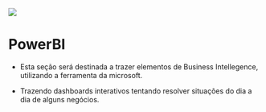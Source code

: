 ![](https://github.com/CaioVArruda/Python/blob/main/PowerBI-Blog-1024x683-2.jpg)

# PowerBI

- Esta seção será destinada a trazer elementos de Business Intellegence, utilizando a ferramenta da microsoft.

- Trazendo dashboards interativos tentando resolver situações do dia a dia de alguns negócios.
